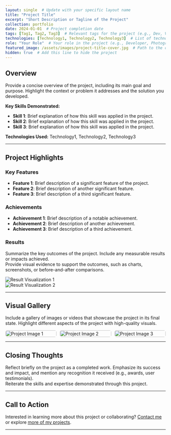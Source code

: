 ```yaml
---
layout: single  # Update with your specific layout name
title: "Project Title"
excerpt: "Short Description or Tagline of the Project"
collection: portfolio
date: 2024-01-01  # Project completion date
tags: [Tag1, Tag2, Tag3]  # Relevant tags for the project (e.g., Dev, VR, Photography)
technologies: [Technology1, Technology2, Technology3]  # List of technologies/tools used
role: "Your Role"  # Your role in the project (e.g., Developer, Photographer, Researcher)
featured_image: /assets/images/project-title-cover.jpg  # Path to the cover image for the project
hidden: true  # Add this line to hide the project
---
```


## Overview

Provide a concise overview of the project, including its main goal and purpose. Highlight the context or problem it addresses and the solution you developed.

**Key Skills Demonstrated:**

- **Skill 1**: Brief explanation of how this skill was applied in the project.
- **Skill 2**: Brief explanation of how this skill was applied in the project.
- **Skill 3**: Brief explanation of how this skill was applied in the project.

**Technologies Used:** Technology1, Technology2, Technology3

---

## Project Highlights

### Key Features

- **Feature 1**: Brief description of a significant feature of the project.
- **Feature 2**: Brief description of another significant feature.
- **Feature 3**: Brief description of a third significant feature.

### Achievements

- **Achievement 1**: Brief description of a notable achievement.
- **Achievement 2**: Brief description of another achievement.
- **Achievement 3**: Brief description of a third achievement.

### Results

Summarize the key outcomes of the project. Include any measurable results or impacts achieved.  
Provide visual evidence to support the outcomes, such as charts, screenshots, or before-and-after comparisons.

![Result Visualization 1](/assets/images/result-visualization1.jpg)  
![Result Visualization 2](/assets/images/result-visualization2.jpg)

---

## Visual Gallery

Include a gallery of images or videos that showcase the project in its final state. Highlight different aspects of the project with high-quality visuals.

<div class="gallery">
  <a href="/assets/images/project-image1.jpg"><img src="/assets/images/project-image1.jpg" alt="Project Image 1"></a>
  <a href="/assets/images/project-image2.jpg"><img src="/assets/images/project-image2.jpg" alt="Project Image 2"></a>
  <a href="/assets/images/project-image3.jpg"><img src="/assets/images/project-image3.jpg" alt="Project Image 3"></a>
  <!-- Add more images as needed -->
</div>

---

## Closing Thoughts

Reflect briefly on the project as a completed work. Emphasize its success and impact, and mention any recognition it received (e.g., awards, user testimonials).  
Reiterate the skills and expertise demonstrated through this project.

---

## Call to Action

Interested in learning more about this project or collaborating? [Contact me](/contact) or explore [more of my projects](/portfolio/).

<style>
.gallery {
  display: flex;
  flex-wrap: wrap;
  gap: 10px;
}

.gallery a {
  flex: 1 1 calc(33% - 10px);
  box-sizing: border-box;
  display: block;
  overflow: hidden;
  border-radius: 5px;
  transition: transform 0.3s ease;
}

.gallery a:hover {
  transform: scale(1.05);
}

.gallery img {
  width: 100%;
  height: auto;
  display: block;
  border-radius: 5px;
}
</style>

---

